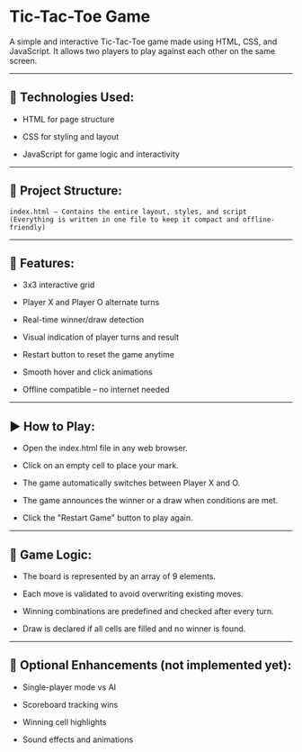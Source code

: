 # Tic-Tac-Toe Game

A simple and interactive Tic-Tac-Toe game made using HTML, CSS, and JavaScript. It allows two players to play against each other on the same screen.

---

## 🔧 **Technologies Used:**

  -  HTML for page structure

  -  CSS for styling and layout

  -  JavaScript for game logic and interactivity
  
---

## 📁 **Project Structure:**

    index.html – Contains the entire layout, styles, and script
    (Everything is written in one file to keep it compact and offline-friendly)

---

## 📌 **Features:**

  -  3x3 interactive grid

  -  Player X and Player O alternate turns

  -  Real-time winner/draw detection

  -  Visual indication of player turns and result

  -  Restart button to reset the game anytime

  -  Smooth hover and click animations

  -  Offline compatible – no internet needed

---

## ▶️ **How to Play:**

  -  Open the index.html file in any web browser.

  -  Click on an empty cell to place your mark.

  -  The game automatically switches between Player X and O.

  -  The game announces the winner or a draw when conditions are met.

  -  Click the "Restart Game" button to play again.
  
---

## 🔁 **Game Logic:**

  -  The board is represented by an array of 9 elements.

  -  Each move is validated to avoid overwriting existing moves.

  -  Winning combinations are predefined and checked after every turn.

  -  Draw is declared if all cells are filled and no winner is found.

---

## 📝 **Optional Enhancements (not implemented yet):**

  -  Single-player mode vs AI

  -  Scoreboard tracking wins

  -  Winning cell highlights

  -  Sound effects and animations


